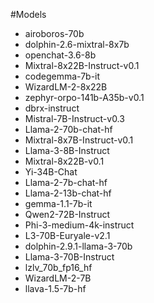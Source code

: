 #Models

* airoboros-70b
* dolphin-2.6-mixtral-8x7b
* openchat-3.6-8b
* Mixtral-8x22B-Instruct-v0.1
* codegemma-7b-it
* WizardLM-2-8x22B
* zephyr-orpo-141b-A35b-v0.1
* dbrx-instruct
* Mistral-7B-Instruct-v0.3
* Llama-2-70b-chat-hf
* Mixtral-8x7B-Instruct-v0.1
* Llama-3-8B-Instruct
* Mixtral-8x22B-v0.1
* Yi-34B-Chat
* Llama-2-7b-chat-hf
* Llama-2-13b-chat-hf
* gemma-1.1-7b-it
* Qwen2-72B-Instruct
* Phi-3-medium-4k-instruct
* L3-70B-Euryale-v2.1
* dolphin-2.9.1-llama-3-70b
* Llama-3-70B-Instruct
* lzlv_70b_fp16_hf
* WizardLM-2-7B
* llava-1.5-7b-hf
